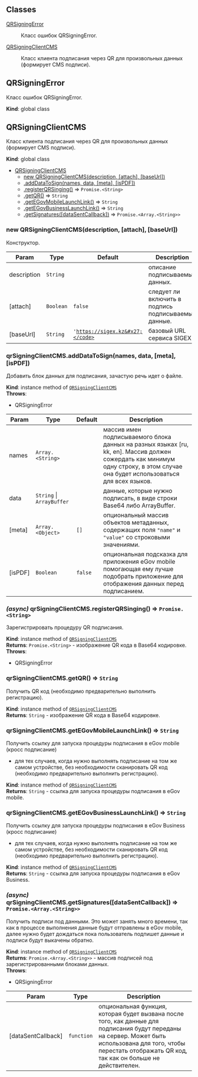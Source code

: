 ## Classes

<dl>
<dt><a href="#QRSigningError">QRSigningError</a></dt>
<dd><p>Класс ошибок QRSigningError.</p>
</dd>
<dt><a href="#QRSigningClientCMS">QRSigningClientCMS</a></dt>
<dd><p>Класс клиента подписания через QR для произвольных данных (формирует CMS подписи).</p>
</dd>
</dl>

<a name="QRSigningError"></a>

## QRSigningError
Класс ошибок QRSigningError.

**Kind**: global class  
<a name="QRSigningClientCMS"></a>

## QRSigningClientCMS
Класс клиента подписания через QR для произвольных данных (формирует CMS подписи).

**Kind**: global class  

* [QRSigningClientCMS](#QRSigningClientCMS)
    * [new QRSigningClientCMS(description, [attach], [baseUrl])](#new_QRSigningClientCMS_new)
    * [.addDataToSign(names, data, [meta], [isPDF])](#QRSigningClientCMS+addDataToSign)
    * [.registerQRSinging()](#QRSigningClientCMS+registerQRSinging) ⇒ <code>Promise.&lt;String&gt;</code>
    * [.getQR()](#QRSigningClientCMS+getQR) ⇒ <code>String</code>
    * [.getEGovMobileLaunchLink()](#QRSigningClientCMS+getEGovMobileLaunchLink) ⇒ <code>String</code>
    * [.getEGovBusinessLaunchLink()](#QRSigningClientCMS+getEGovBusinessLaunchLink) ⇒ <code>String</code>
    * [.getSignatures([dataSentCallback])](#QRSigningClientCMS+getSignatures) ⇒ <code>Promise.&lt;Array.&lt;String&gt;&gt;</code>

<a name="new_QRSigningClientCMS_new"></a>

### new QRSigningClientCMS(description, [attach], [baseUrl])
Конструктор.


| Param | Type | Default | Description |
| --- | --- | --- | --- |
| description | <code>String</code> |  | описание подписываемых данных. |
| [attach] | <code>Boolean</code> | <code>false</code> | следует ли включить в подпись подписываемые данные. |
| [baseUrl] | <code>String</code> | <code>&#x27;https://sigex.kz&#x27;</code> | базовый URL сервиса SIGEX. |

<a name="QRSigningClientCMS+addDataToSign"></a>

### qrSigningClientCMS.addDataToSign(names, data, [meta], [isPDF])
Добавить блок данных для подписания, зачастую речь идет о файле.

**Kind**: instance method of [<code>QRSigningClientCMS</code>](#QRSigningClientCMS)  
**Throws**:

- QRSigningError


| Param | Type | Default | Description |
| --- | --- | --- | --- |
| names | <code>Array.&lt;String&gt;</code> |  | массив имен подписываемого блока данных на разных языках [ru, kk, en]. Массив должен сожердать как минимум одну строку, в этом случае она будет использоваться для всех языков. |
| data | <code>String</code> \| <code>ArrayBuffer</code> |  | данные, которые нужно подписать, в виде строки Base64 либо ArrayBuffer. |
| [meta] | <code>Array.&lt;Object&gt;</code> | <code>[]</code> | опциональный массив объектов метаданных, содержащих поля `"name"` и `"value"` со строковыми значениями. |
| [isPDF] | <code>Boolean</code> | <code>false</code> | опциональная подсказка для приложения eGov mobile помогающая ему лучше подобрать приложение для отображения данных перед подписанием. |

<a name="QRSigningClientCMS+registerQRSinging"></a>

### *(async)* qrSigningClientCMS.registerQRSinging() ⇒ <code>Promise.&lt;String&gt;</code>
Зарегистрировать процедуру QR подписания.

**Kind**: instance method of [<code>QRSigningClientCMS</code>](#QRSigningClientCMS)  
**Returns**: <code>Promise.&lt;String&gt;</code> - изображение QR кода в Base64 кодировке.  
**Throws**:

- QRSigningError

<a name="QRSigningClientCMS+getQR"></a>

### qrSigningClientCMS.getQR() ⇒ <code>String</code>
Получить QR код (необходимо предварительно выполнить регистрацию).

**Kind**: instance method of [<code>QRSigningClientCMS</code>](#QRSigningClientCMS)  
**Returns**: <code>String</code> - изображение QR кода в Base64 кодировке.  
<a name="QRSigningClientCMS+getEGovMobileLaunchLink"></a>

### qrSigningClientCMS.getEGovMobileLaunchLink() ⇒ <code>String</code>
Получить ссылку для запуска процедуры подписания в eGov mobile (кросс подписание)
- для тех случаев, когда нужно выполнять подписание на том же самом устройстве, без
необходимости сканировать QR код (необходимо предварительно выполнить регистрацию).

**Kind**: instance method of [<code>QRSigningClientCMS</code>](#QRSigningClientCMS)  
**Returns**: <code>String</code> - ссылка для запуска процедуры подписания в eGov mobile.  
<a name="QRSigningClientCMS+getEGovBusinessLaunchLink"></a>

### qrSigningClientCMS.getEGovBusinessLaunchLink() ⇒ <code>String</code>
Получить ссылку для запуска процедуры подписания в eGov Business (кросс подписание)
- для тех случаев, когда нужно выполнять подписание на том же самом устройстве, без
необходимости сканировать QR код (необходимо предварительно выполнить регистрацию).

**Kind**: instance method of [<code>QRSigningClientCMS</code>](#QRSigningClientCMS)  
**Returns**: <code>String</code> - ссылка для запуска процедуры подписания в eGov Business.  
<a name="QRSigningClientCMS+getSignatures"></a>

### *(async)* qrSigningClientCMS.getSignatures([dataSentCallback]) ⇒ <code>Promise.&lt;Array.&lt;String&gt;&gt;</code>
Получить подписи под данными. Это может занять много времени, так как в
процессе выполнения данные будут отправлены в eGov mobile, далее нужно
будет дождаться пока пользователь подпишет данные и подписи будут выкачены
обратно.

**Kind**: instance method of [<code>QRSigningClientCMS</code>](#QRSigningClientCMS)  
**Returns**: <code>Promise.&lt;Array.&lt;String&gt;&gt;</code> - массив подписей под зарегистрированными блоками данных.  
**Throws**:

- QRSigningError


| Param | Type | Description |
| --- | --- | --- |
| [dataSentCallback] | <code>function</code> | опциональная функция, которая будет вызвана после того, как данные для подписания будут переданы на сервер. Может быть использована для того, чтобы перестать отображать QR код, так как он больше не действителен. |

